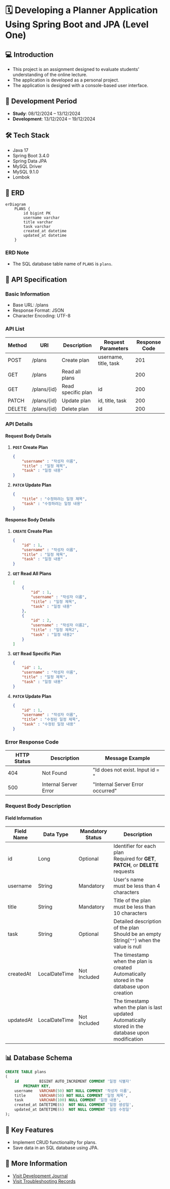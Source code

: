 # 🗓️ Developing a Planner Application Using Spring Boot and JPA (Level One)

## 💻 Introduction

- This project is an assignment designed to evaluate students' understanding of the online lecture.
- The application is developed as a personal project.
- The application is designed with a console-based user interface.

## 📆 Development Period

- **Study**: 08/12/2024 – 13/12/2024
- **Development**: 13/12/2024 – 19/12/2024

## 🛠️ Tech Stack

- Java 17
- Spring Boot 3.4.0
- Spring Data JPA
- MySQL Driver
- MySQL 9.1.0
- Lombok

## 🔗 ERD

```mermaid
erDiagram
    PLANS {
        id bigint PK
        username varchar
        title varchar
        task varchar
        created_at datetime
        updated_at datetime
    }
```

### ERD Note

- The SQL database table name of `PLANS` is `plans`.

## 📜 API Specification

### Basic Information

- Base URL: /plans
- Response Format: JSON
- Character Encoding: UTF-8

### API List

| Method | URI         | Description        | Request Parameters    | Response Code |
|--------|-------------|--------------------|-----------------------|---------------|
| POST   | /plans      | Create plan        | username, title, task | 201           |
| GET    | /plans      | Read all plans     |                       | 200           |
| GET    | /plans/{id} | Read specific plan | id                    | 200           |
| PATCH  | /plans/{id} | Update plan        | id, title, task       | 200           |
| DELETE | /plans/{id} | Delete plan        | id                    | 200           |

### API Details

#### Request Body Details

1. **`POST` Create Plan**
    ```json
    {
        "username" : "작성자 이름",
        "title" : "일정 제목",
        "task" : "일정 내용"
    }
    ```

2. **`PATCH` Update Plan**
    ```json
    {
        "title" : "수정하려는 일정 제목",
        "task" : "수정하려는 일정 내용"
    }
    ```

#### Response Body Details

1. **`CREATE` Create Plan**
    ```json
    {
        "id" : 1,
        "username" : "작성자 이름",
        "title" : "일정 제목",
        "task" : "일정 내용"
    }
    ```

2. **`GET` Read All Plans**
    ```json
    [
        {
            "id" : 1,
            "username" : "작성자 이름",
            "title" : "일정 제목",
            "task" : "일정 내용"
        },
        {
            "id" : 2,
            "username" : "작성자 이름2",
            "title" : "일정 제목2",
            "task" : "일정 내용2"
        }
    ]
    ```

3. **`GET` Read Specific Plan**
    ```json
    {
        "id" : 1,
        "username" : "작성자 이름",
        "title" : "일정 제목",
        "task" : "일정 내용"
    }
    ```

4. **`PATCH` Update Plan**
    ```json
    {
        "id" : 1,
        "username" : "작성자 이름",
        "title" : "수정된 일정 제목",
        "task" : "수정된 일정 내용"
    }
    ```

### Error Response Code

| HTTP Status | Description           | Message Example                  |
|-------------|-----------------------|----------------------------------|
| 404         | Not Found             | "Id does not exist. Input id = " |
| 500         | Internal Server Error | "Internal Server Error occurred" |

### Request Body Description

#### Field Information

| Field Name | Data Type     | Mandatory Status | Description                                                                                               |
|------------|---------------|------------------|-----------------------------------------------------------------------------------------------------------|
| id         | Long          | Optional         | Identifier for each plan  <br/> Required for **GET**, **PATCH**, or **DELETE** requests                   |
| username   | String        | Mandatory        | User's name <br/> must be less than 4 characters                                                          |
| title      | String        | Mandatory        | Title of the plan <br/> must be less than 10 characters                                                   |
| task       | String        | Optional         | Detailed description of the plan  <br/> Should be an empty String(`""`) when the value is null            |
| createdAt  | LocalDateTime | Not Included     | The timestamp when the plan is created  <br/> Automatically stored in the database upon creation          |
| updatedAt  | LocalDateTime | Not Included     | The timestamp when the plan is last updated  <br/> Automatically stored in the database upon modification |

## 📊 Database Schema

```sql
CREATE TABLE plans
(
    id         BIGINT AUTO_INCREMENT COMMENT '일정 식별자'
        PRIMARY KEY,
    username   VARCHAR(50) NOT NULL COMMENT '작성자 이름',
    title      VARCHAR(50) NOT NULL COMMENT '일정 제목',
    task       VARCHAR(100) NULL COMMENT '일정 내용',
    created_at DATETIME(6)  NOT NULL COMMENT '일정 생성일',
    updated_at DATETIME(6)  NOT NULL COMMENT '일정 수정일'
);
```

## 🚀 Key Features

- Implement CRUD functionality for plans.
- Save data in an SQL database using JPA.

## 📜 More Information

- [Visit Development Journal](https://writingforever162.tistory.com)
- [Visit Troubleshooting Records](https://writingforever162.tistory.com/category/Troubleshooting%3A%20%EB%AC%B4%EC%97%87%EC%9D%B4%20%EB%AC%B8%EC%A0%9C%EC%98%80%EB%8A%94%EA%B0%80%3F)